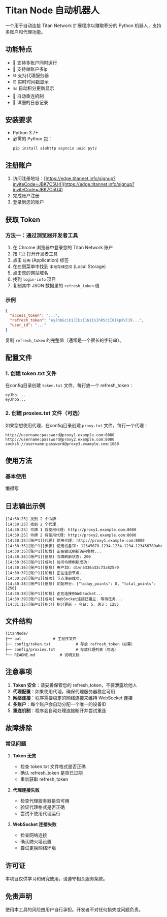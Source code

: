 # Titan Node 自动机器人

一个用于自动连接 Titan Network 扩展程序以赚取积分的 Python 机器人，支持多账户和代理功能。

## 功能特点

- 🚀 支持多账户同时运行
- 🚀 支持单账户多ip
- 🌐 支持代理服务器
- ⏰ 实时时间戳显示
- 📊 自动积分更新显示
- 🔄 自动重连机制
- 📝 详细的日志记录

## 安装要求

- Python 3.7+
- 必需的 Python 包：
  ```bash
  pip install aiohttp asyncio uuid pytz
  ```

## 注册账户

1. 访问注册地址：[https://edge.titannet.info/signup?inviteCode=JBK7C5U4](https://edge.titannet.info/signup?inviteCode=JBK7C5U4)
2. 完成账户注册
3. 登录到您的账户

## 获取 Token

### 方法一：通过浏览器开发者工具

1. 在 Chrome 浏览器中登录您的 Titan Network 账户
2. 按 `F12` 打开开发者工具
3. 点击 `应用` (Application) 标签
4. 在左侧菜单中找到 `本地存储空间` (Local Storage)
5. 点击您的网站域名
6. 找到 `login-info` 项目
7. 复制其中 JSON 数据里的 `refresh_token` 值

### 示例
```json
{
  "access_token": "...",
  "refresh_token": "eyJhbGciOiJIUzI1NiIsInR5cCI6IkpXVCJ9...",
  "user_id": "..."
}
```

复制 `refresh_token` 的完整值（通常是一个很长的字符串）。

## 配置文件

### 1. 创建 token.txt 文件
在config目录创建 `token.txt` 文件，每行放一个 refresh_token：

```
eyJhb....
eyJhbG...
```

### 2. 创建 proxies.txt 文件（可选）
如果您想使用代理，在config目录创建 `proxy.txt` 文件，每行一个代理：

```
http://username:password@proxy1.example.com:8080
http://username:password@proxy2.example.com:8080
socks5://username:password@proxy3.example.com:1080
```

## 使用方法

### 基本使用
懒得写

## 日志输出示例

```
[14:30:25] 找到 2 个令牌.
[14:30:25] 找到 2 个代理.
[14:30:25] 令牌 1 将使用代理: http://proxy1.example.com:8080
[14:30:25] 令牌 2 将使用代理: http://proxy2.example.com:8080
[14:30:35][账户1][代理] 使用代理: http://proxy1.example.com:8080
[14:30:35][账户1][步骤] 使用设备ID: 12345678-1234-1234-1234-123456789abc
[14:30:35][账户1][加载] 正在尝试刷新访问令牌...
[14:30:36][账户1][信息] 令牌刷新状态: 200
[14:30:36][账户1][成功] 访问令牌刷新成功!
[14:30:36][账户1][信息] 用户ID: d1vn6336a33c73a825r0
[14:30:37][账户1][加载] 正在注册节点...
[14:30:38][账户1][成功] 节点注册成功.
[14:30:38][账户1][信息] 初始积分: {"today_points": 0, "total_points": 1250}
[14:30:38][账户1][加载] 正在连接到WebSocket...
[14:30:39][账户1][成功] WebSocket连接已建立. 等待任务...
[14:31:15][账户1][积分] 积分更新 - 今日: 5, 总计: 1255
```

## 文件结构

```
TitanNode/
├── bot              # 主程序文件
├── config/token.txt           # 存放 refresh_token（必需）
├── config/proxies.txt         # 存放代理列表（可选）
└── README.md           # 说明文档
```

## 注意事项

1. **Token 安全**：请妥善保管您的 refresh_token，不要泄露给他人
2. **代理配置**：如果使用代理，确保代理服务器稳定可用
3. **网络连接**：程序需要稳定的网络连接来维持 WebSocket 连接
4. **多账户**：每个账户会自动分配一个唯一的设备ID
5. **重连机制**：程序会自动处理连接断开并尝试重连

## 故障排除

### 常见问题

1. **Token 无效**
   - 检查 token.txt 文件格式是否正确
   - 确认 refresh_token 是否已过期
   - 重新获取 refresh_token

2. **代理连接失败**
   - 检查代理服务器是否可用
   - 验证代理格式是否正确
   - 尝试不使用代理运行

3. **WebSocket 连接失败**
   - 检查网络连接
   - 确认防火墙设置
   - 尝试更换网络环境

## 许可证

本项目仅供学习和研究使用，请遵守相关服务条款。

## 免责声明

使用本工具的风险由用户自行承担。开发者不对任何损失或问题负责。
